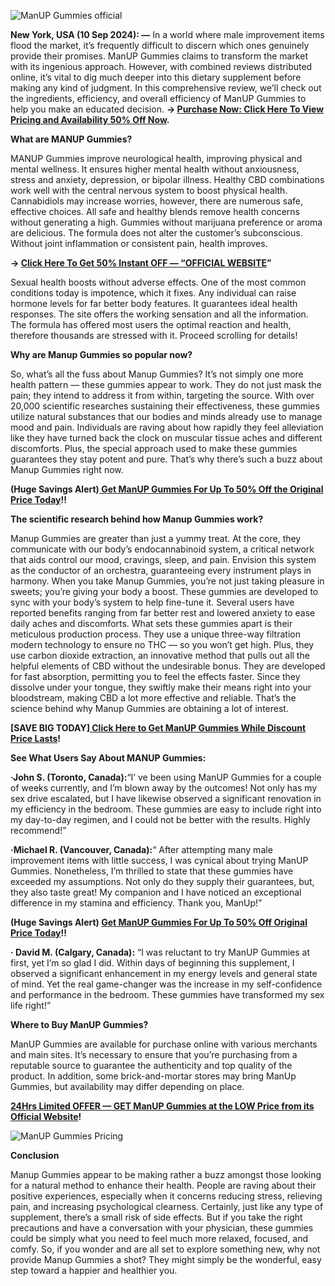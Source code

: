 
![ManUP Gummies official](https://github.com/user-attachments/assets/7a48d149-9392-489a-8d34-5f636108717e)



**New York, USA (10 Sep 2024): —** In a world where male improvement items flood the market, it’s frequently difficult to discern which ones genuinely provide their promises. ManUP Gummies claims to transform the market with its ingenious approach. However, with combined reviews distributed online, it’s vital to dig much deeper into this dietary supplement before making any kind of judgment. In this comprehensive review, we’ll check out the ingredients, efficiency, and overall efficiency of ManUP Gummies to help you make an educated decision. **→ [Purchase Now: Click Here To View Pricing and Availability 50% Off Now](https://supplementcarts.com/manup-gummies-official/).**


**What are MANUP Gummies?**

MANUP Gummies improve neurological health, improving physical and mental wellness. It ensures higher mental health without anxiousness, stress and anxiety, depression, or bipolar illness. Healthy CBD combinations work well with the central nervous system to boost physical health.
Cannabidiols may increase worries, however, there are numerous safe, effective choices. All safe and healthy blends remove health concerns without generating a high. Gummies without marijuana preference or aroma are delicious. The formula does not alter the customer’s subconscious. Without joint inflammation or consistent pain, health improves.


**→ [Click Here To Get 50% Instant OFF — “OFFICIAL WEBSITE](https://supplementcarts.com/manup-gummies-official/)”**


Sexual health boosts without adverse effects. One of the most common conditions today is impotence, which it fixes. Any individual can raise hormone levels for far better body features. It guarantees ideal health responses. The site offers the working sensation and all the information. The formula has offered most users the optimal reaction and health, therefore thousands are stressed with it. Proceed scrolling for details!


**Why are Manup Gummies so popular now?**

So, what’s all the fuss about Manup Gummies? It’s not simply one more health pattern — these gummies appear to work. They do not just mask the pain; they intend to address it from within, targeting the source.
With over 20,000 scientific researches sustaining their effectiveness, these gummies utilize natural substances that our bodies and minds already use to manage mood and pain. Individuals are raving about how rapidly they feel alleviation like they have turned back the clock on muscular tissue aches and different discomforts.
Plus, the special approach used to make these gummies guarantees they stay potent and pure. That’s why there’s such a buzz about Manup Gummies right now.


**(Huge Savings Alert)[ Get ManUP Gummies For Up To 50% Off the Original Price Today](https://supplementcarts.com/manup-gummies-official/)!!**



**The scientific research behind how Manup Gummies work?**

Manup Gummies are greater than just a yummy treat. At the core, they communicate with our body’s endocannabinoid system, a critical network that aids control our mood, cravings, sleep, and pain. Envision this system as the conductor of an orchestra, guaranteeing every instrument plays in harmony.
When you take Manup Gummies, you’re not just taking pleasure in sweets; you’re giving your body a boost. These gummies are developed to sync with your body’s system to help fine-tune it. Several users have reported benefits ranging from far better rest and lowered anxiety to ease daily aches and discomforts.
What sets these gummies apart is their meticulous production process. They use a unique three-way filtration modern technology to ensure no THC — so you won’t get high. Plus, they use carbon dioxide extraction, an innovative method that pulls out all the helpful elements of CBD without the undesirable bonus.
They are developed for fast absorption, permitting you to feel the effects faster. Since they dissolve under your tongue, they swiftly make their means right into your bloodstream, making CBD a lot more effective and reliable. That’s the science behind why Manup Gummies are obtaining a lot of interest.


**[SAVE BIG TODAY][ Click Here to Get ManUP Gummies While Discount Price Lasts](https://supplementcarts.com/manup-gummies-official/)!**



**See What Users Say About MANUP Gummies:**

**·John S. (Toronto, Canada):**“I’ ve been using ManUP Gummies for a couple of weeks currently, and I’m blown away by the outcomes! Not only has my sex drive escalated, but I have likewise observed a significant renovation in my efficiency in the bedroom. These gummies are easy to include right into my day-to-day regimen, and I could not be better with the results. Highly recommend!”

**·Michael R. (Vancouver, Canada):**“ After attempting many male improvement items with little success, I was cynical about trying ManUP Gummies. Nonetheless, I’m thrilled to state that these gummies have exceeded my assumptions. Not only do they supply their guarantees, but, they also taste great! My companion and I have noticed an exceptional difference in my stamina and efficiency. Thank you, ManUp!”


**(Huge Savings Alert) [Get ManUP Gummies For Up To 50% Off Original Price Today](https://supplementcarts.com/manup-gummies-official/)!!**


**· David M. (Calgary, Canada):** “I was reluctant to try ManUP Gummies at first, yet I’m so glad I did. Within days of beginning this supplement, I observed a significant enhancement in my energy levels and general state of mind. Yet the real game-changer was the increase in my self-confidence and performance in the bedroom. These gummies have transformed my sex life right!”


**Where to Buy ManUP Gummies?**

ManUP Gummies are available for purchase online with various merchants and main sites. It’s necessary to ensure that you’re purchasing from a reputable source to guarantee the authenticity and top quality of the product. In addition, some brick-and-mortar stores may bring ManUp Gummies, but availability may differ depending on place.


**[24Hrs Limited OFFER — GET ManUP Gummies at the LOW Price from its Official Website](https://supplementcarts.com/manup-gummies-official/)!**


![ManUP Gummies Pricing](https://github.com/user-attachments/assets/3a83604a-bb7f-4d5a-b1b8-0651e4a12b4a)



**Conclusion**

Manup Gummies appear to be making rather a buzz amongst those looking for a natural method to enhance their health. People are raving about their positive experiences, especially when it concerns reducing stress, relieving pain, and increasing psychological clearness.
Certainly, just like any type of supplement, there’s a small risk of side effects. But if you take the right precautions and have a conversation with your physician, these gummies could be simply what you need to feel much more relaxed, focused, and comfy.
So, if you wonder and are all set to explore something new, why not provide Manup Gummies a shot? They might simply be the wonderful, easy step toward a happier and healthier you.
